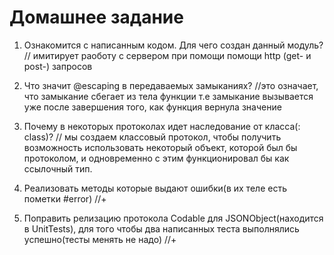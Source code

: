 #  Домашнее задание

1) Ознакомится с написанным кодом. Для чего создан данный модуль?
// имитирует раоботу с сервером при помощи помощи http (get- и post-) запросов 

2) Что значит @escaping в передаваемых замыканиях?
//это означает, что замыкание сбегает из тела функции т.е замыкание вызывается уже после завершения того, как функция вернула значение 

3) Почему в некоторых протоколах идет наследование от класса(: class)?
// мы создаем классовый протокол, чтобы получить возможность использовать некоторый объект, которой был бы протоколом, и одновременно с этим функционировал бы как ссылочный тип.

4) Реализовать методы которые выдают ошибки(в их теле есть пометки #error)
//+
5) Поправить релизацию протокола Codable для JSONObject(находится в UnitTests), для того чтобы два написанных теста выполнялись успешно(тесты менять не надо)
//+
